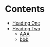 # Contents
- [Heading One](#heading-one)
- [Heading Two](#heading-two)
	- [AAA](#aaa)
	- [bbb](#bbb)
